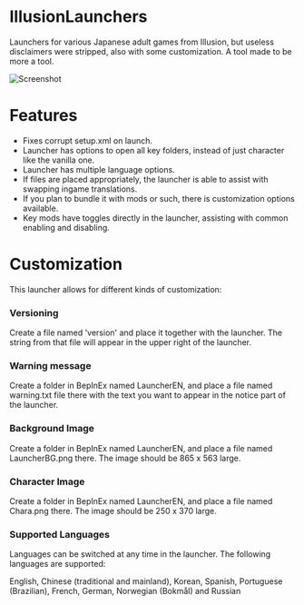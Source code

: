 # IllusionLaunchers
Launchers for various Japanese adult games from Illusion, but useless disclaimers were stripped, also with some customization.
A tool made to be more a tool.

![Screenshot](https://github.com/user-attachments/assets/41c08d3a-0b88-4215-9872-43423ade1c9f)

# Features

- Fixes corrupt setup.xml on launch.
- Launcher has options to open all key folders, instead of just character like the vanilla one.
- Launcher has multiple language options.
- If files are placed appropriately, the launcher is able to assist with swapping ingame translations.
- If you plan to bundle it with mods or such, there is customization options available.
- Key mods have toggles directly in the launcher, assisting with common enabling and disabling.

# Customization
This launcher allows for different kinds of customization:

### Versioning
Create a file named 'version' and place it together with the launcher. The string from that file will appear in the upper right of the launcher.

### Warning message
Create a folder in BepInEx named LauncherEN, and place a file named warning.txt file there with the text you want to appear in the notice part of the launcher.

### Background Image
Create a folder in BepInEx named LauncherEN, and place a file named LauncherBG.png there. The image should be 865 x 563 large.

### Character Image
Create a folder in BepInEx named LauncherEN, and place a file named Chara.png there. The image should be 250 x 370 large.

### Supported Languages
Languages can be switched at any time in the launcher. The following languages are supported:

English, Chinese (traditional and mainland), Korean, Spanish, Portuguese (Brazilian), French, German, Norwegian (Bokmål) and Russian
